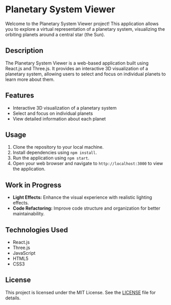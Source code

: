 # Planetary System Viewer

Welcome to the Planetary System Viewer project! This application allows you to explore a virtual representation of a planetary system, visualizing the orbiting planets around a central star (the Sun).

## Description

The Planetary System Viewer is a web-based application built using React.js and Three.js. It provides an interactive 3D visualization of a planetary system, allowing users to select and focus on individual planets to learn more about them.

## Features

- Interactive 3D visualization of a planetary system
- Select and focus on individual planets
- View detailed information about each planet

## Usage

1. Clone the repository to your local machine.
2. Install dependencies using `npm install`.
3. Run the application using `npm start`.
4. Open your web browser and navigate to `http://localhost:3000` to view the application.

## Work in Progress

- **Light Effects:** Enhance the visual experience with realistic lighting effects.
- **Code Refactoring:** Improve code structure and organization for better maintainability.

## Technologies Used

- React.js
- Three.js
- JavaScript
- HTML5
- CSS3

## License

This project is licensed under the MIT License. See the [LICENSE](LICENSE) file for details.

